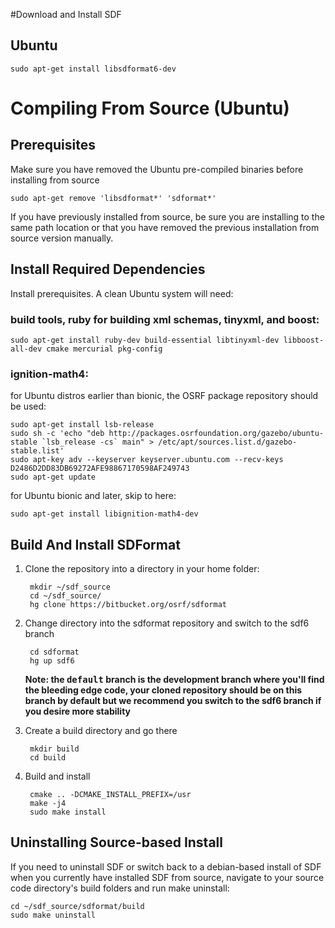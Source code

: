#Download and Install SDF

## Ubuntu

    sudo apt-get install libsdformat6-dev

# Compiling From Source (Ubuntu)

## Prerequisites

Make sure you have removed the Ubuntu pre-compiled binaries before installing from source

    sudo apt-get remove 'libsdformat*' 'sdformat*'

If you have previously installed from source, be sure you are installing to the same path location or that you have removed the previous installation from source version manually.

## Install Required Dependencies

Install prerequisites.  A clean Ubuntu system will need:

### build tools, ruby for building xml schemas, tinyxml, and boost:

    sudo apt-get install ruby-dev build-essential libtinyxml-dev libboost-all-dev cmake mercurial pkg-config

### ignition-math4:

for Ubuntu distros earlier than bionic, the OSRF package repository should be used:

    sudo apt-get install lsb-release
    sudo sh -c 'echo "deb http://packages.osrfoundation.org/gazebo/ubuntu-stable `lsb_release -cs` main" > /etc/apt/sources.list.d/gazebo-stable.list'
    sudo apt-key adv --keyserver keyserver.ubuntu.com --recv-keys D2486D2DD83DB69272AFE98867170598AF249743
    sudo apt-get update

for Ubuntu bionic and later, skip to here:

    sudo apt-get install libignition-math4-dev

## Build And Install SDFormat

1. Clone the repository into a directory in your home folder:

        mkdir ~/sdf_source
        cd ~/sdf_source/
        hg clone https://bitbucket.org/osrf/sdformat

1. Change directory into the sdformat repository and switch to the sdf6 branch

        cd sdformat
        hg up sdf6

   **Note: the <tt>default</tt> branch is the development branch where you'll find the bleeding edge code, your cloned repository should be on this branch by default but we recommend you switch to the sdf6 branch if you desire more stability**

1. Create a build directory and go there

        mkdir build
        cd build

1. Build and install

        cmake .. -DCMAKE_INSTALL_PREFIX=/usr
        make -j4
        sudo make install

## Uninstalling Source-based Install ##

If you need to uninstall SDF or switch back to a debian-based install of SDF when you currently have installed SDF from source, navigate to your source code directory's build folders and run make uninstall:

    cd ~/sdf_source/sdformat/build
    sudo make uninstall
